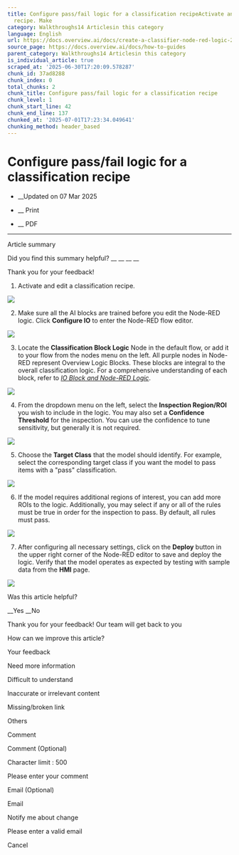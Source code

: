 ```yaml
---
title: Configure pass/fail logic for a classification recipeActivate and edit a classification
  recipe. Make
category: Walkthroughs14 Articlesin this category
language: English
url: https://docs.overview.ai/docs/create-a-classifier-node-red-logic-2
source_page: https://docs.overview.ai/docs/how-to-guides
parent_category: Walkthroughs14 Articlesin this category
is_individual_article: true
scraped_at: '2025-06-30T17:20:09.578287'
chunk_id: 37ad8288
chunk_index: 0
total_chunks: 2
chunk_title: Configure pass/fail logic for a classification recipe
chunk_level: 1
chunk_start_line: 42
chunk_end_line: 137
chunked_at: '2025-07-01T17:23:34.049641'
chunking_method: header_based
---
```


# Configure pass/fail logic for a classification recipe

  *  __Updated on 07 Mar 2025



  *  __ Print

  * __ PDF




* * *

Article summary

Did you find this summary helpful?  __ __ __ __

Thank you for your feedback\!

  1. Activate and edit a classification recipe.  
  
![](https://cdn.document360.io/863daf20-40fe-49e9-9c91-e3c6cfba55d1/Images/Documentation/create-a-classifier-node-red-logic-2-image-djllhas2.png)

  2. Make sure all the AI blocks are trained before you edit the Node-RED logic. Click **Configure IO** to enter the Node-RED flow editor.  
  
![](https://cdn.document360.io/863daf20-40fe-49e9-9c91-e3c6cfba55d1/Images/Documentation/create-a-classifier-node-red-logic-2-image-2yj5gjxp.png)   


  3. Locate the **Classification Block Logic** Node in the default flow, or add it to your flow from the nodes menu on the left. All purple nodes in Node-RED represent Overview Logic Blocks. These blocks are integral to the overall classification logic. For a comprehensive understanding of each block, refer to [_IO Block and Node-RED Logic_](/docs/io-and-node-red-logic).  
  
![](https://cdn.document360.io/863daf20-40fe-49e9-9c91-e3c6cfba55d1/Images/Documentation/create-a-classifier-node-red-logic-2-image-p70q9oo3.png)

  4. From the dropdown menu on the left, select the **Inspection Region/ROI** you wish to include in the logic. You may also set a **Confidence Threshold** for the inspection. You can use the confidence to tune sensitivity, but generally it is not required.  
  
![](https://cdn.document360.io/863daf20-40fe-49e9-9c91-e3c6cfba55d1/Images/Documentation/create-a-classifier-node-red-logic-2-image-sagdmq0m.png)   


  5. Choose the **Target Class** that the model should identify. For example, select the corresponding target class if you want the model to pass items with a "pass" classification.  
  
![](https://cdn.document360.io/863daf20-40fe-49e9-9c91-e3c6cfba55d1/Images/Documentation/create-a-classifier-node-red-logic-2-image-7btf5sqv.png)   


  6. If the model requires additional regions of interest, you can add more ROIs to the logic. Additionally, you may select if any or all of the rules must be true in order for the inspection to pass. By default, all rules must pass.  
  
![](https://cdn.document360.io/863daf20-40fe-49e9-9c91-e3c6cfba55d1/Images/Documentation/create-a-classifier-node-red-logic-2-image-5o4bmoow.png)   


  7. After configuring all necessary settings, click on the **Deploy** button in the upper right corner of the Node-RED editor to save and deploy the logic. Verify that the model operates as expected by testing with sample data from the **HMI** page.  
  
![](https://cdn.document360.io/863daf20-40fe-49e9-9c91-e3c6cfba55d1/Images/Documentation/create-a-classifier-node-red-logic-2-image-bfu0nu3f.png)




Was this article helpful?

__Yes __No

Thank you for your feedback\! Our team will get back to you

How can we improve this article?

Your feedback

Need more information

Difficult to understand

Inaccurate or irrelevant content

Missing/broken link

Others

Comment

Comment \(Optional\)

Character limit : 500

Please enter your comment

Email \(Optional\)

Email

Notify me about change  


Please enter a valid email

Cancel
